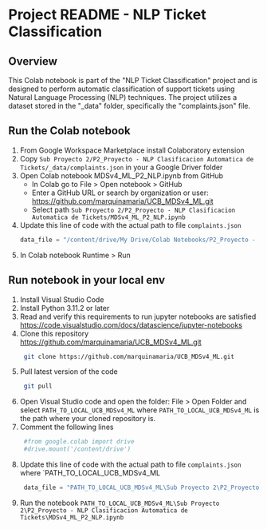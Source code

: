 # Project README - NLP Ticket Classification

## Overview

This Colab notebook is part of the "NLP Ticket Classification" project and is designed to perform automatic classification of support tickets using Natural Language Processing (NLP) techniques. The project utilizes a dataset stored in the "_data" folder, specifically the "complaints.json" file.

## Run the Colab notebook

1. From Google Workspace Marketplace install Colaboratory extension
2. Copy `Sub Proyecto 2/P2_Proyecto - NLP Clasificacion Automatica de Tickets/_data/complaints.json` in your a Google Driver folder
3. Open Colab notebook  MDSv4_ML_P2_NLP.ipynb from GitHub 
	- In Colab go to File > Open notebook > GitHub
	- Enter a GitHub URL or search by organization or user: https://github.com/marquinamaria/UCB_MDSv4_ML.git
	- Select path `Sub Proyecto 2/P2_Proyecto - NLP Clasificacion Automatica de Tickets/MDSv4_ML_P2_NLP.ipynb`
4. Update this line of code with the actual path to file `complaints.json`
    ```python
	data_file = "/content/drive/My Drive/Colab Notebooks/P2_Proyecto - NLP Clasificacion Automatica de Tickets/_data/complaints.json"
	```
5. In Colab notebook Runtime > Run 

## Run notebook in your local env

1. Install Visual Studio Code
2. Install Python 3.11.2 or later 
3. Read and verify this requirements to run jupyter notebooks are satisfied https://code.visualstudio.com/docs/datascience/jupyter-notebooks
4. Clone this repository https://github.com/marquinamaria/UCB_MDSv4_ML.git
   ```bash
	git clone https://github.com/marquinamaria/UCB_MDSv4_ML.git
	```
5. Pull latest version of the code
   ```bash
	git pull
	```
6. Open Visual Studio code and open the folder: File > Open Folder and select `PATH_TO_LOCAL_UCB_MDSv4_ML` where `PATH_TO_LOCAL_UCB_MDSv4_ML` is the path where your cloned repository is.
7. Comment the following lines
   ```python
    #from google.colab import drive
	#drive.mount('/content/drive')
   ```	
8. Update this line of code with the actual path to file `complaints.json` where `PATH_TO_LOCAL_UCB_MDSv4_ML
   ```python
	data_file = "PATH_TO_LOCAL_UCB_MDSv4_ML\Sub Proyecto 2\P2_Proyecto - NLP Clasificacion Automatica de Tickets\_data\complaints.json"
	```
9. Run the notebook `PATH_TO_LOCAL_UCB_MDSv4_ML\Sub Proyecto 2\P2_Proyecto - NLP Clasificacion Automatica de Tickets\MDSv4_ML_P2_NLP.ipynb`

